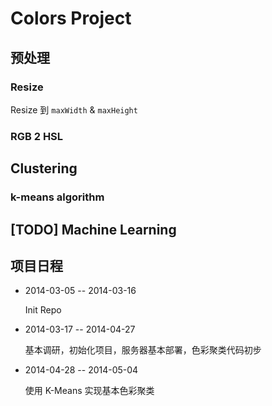 # Colors Project

## 预处理

### Resize

Resize 到 `maxWidth` & `maxHeight`

### RGB 2 HSL

## Clustering

### k-means algorithm

## [TODO] Machine Learning

## 项目日程

- 2014-03-05 -- 2014-03-16

    Init Repo

- 2014-03-17 -- 2014-04-27

    基本调研，初始化项目，服务器基本部署，色彩聚类代码初步

- 2014-04-28 -- 2014-05-04

    使用 K-Means 实现基本色彩聚类
